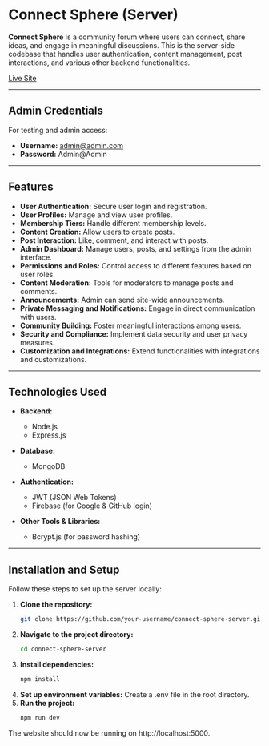 # Connect Sphere (Server)

**Connect Sphere** is a community forum where users can connect, share ideas, and engage in meaningful discussions. This is the server-side codebase that handles user authentication, content management, post interactions, and various other backend functionalities.

[Live Site](https://assignment12-60ec2.web.app/)

---

## **Admin Credentials**

For testing and admin access:
- **Username:** admin@admin.com
- **Password:** Admin@Admin

---

## **Features**

- **User Authentication:** Secure user login and registration.
- **User Profiles:** Manage and view user profiles.
- **Membership Tiers:** Handle different membership levels.
- **Content Creation:** Allow users to create posts.
- **Post Interaction:** Like, comment, and interact with posts.
- **Admin Dashboard:** Manage users, posts, and settings from the admin interface.
- **Permissions and Roles:** Control access to different features based on user roles.
- **Content Moderation:** Tools for moderators to manage posts and comments.
- **Announcements:** Admin can send site-wide announcements.
- **Private Messaging and Notifications:** Engage in direct communication with users.
- **Community Building:** Foster meaningful interactions among users.
- **Security and Compliance:** Implement data security and user privacy measures.
- **Customization and Integrations:** Extend functionalities with integrations and customizations.

---

## **Technologies Used**

- **Backend:**  
  - Node.js  
  - Express.js

- **Database:**  
  - MongoDB  

- **Authentication:**  
  - JWT (JSON Web Tokens)  
  - Firebase (for Google & GitHub login)

- **Other Tools & Libraries:**  
  - Bcrypt.js (for password hashing)  

---



## **Installation and Setup**

Follow these steps to set up the server locally:

1. **Clone the repository:**
   ```bash
   git clone https://github.com/your-username/connect-sphere-server.git
2. **Navigate to the project directory:**
   ```bash
   cd connect-sphere-server

3. **Install dependencies:**
    ```bash
    npm install

4. **Set up environment variables:** Create a .env file in the root directory.
5. **Run the project:**
    ```bash
    npm run dev
The website should now be running on http://localhost:5000.

